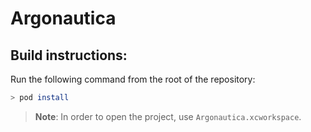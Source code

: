 # Argonautica

## Build instructions:
Run the following command from the root of the repository:
```zsh
> pod install
```

> **Note**: In order to open the project, use `Argonautica.xcworkspace`.
